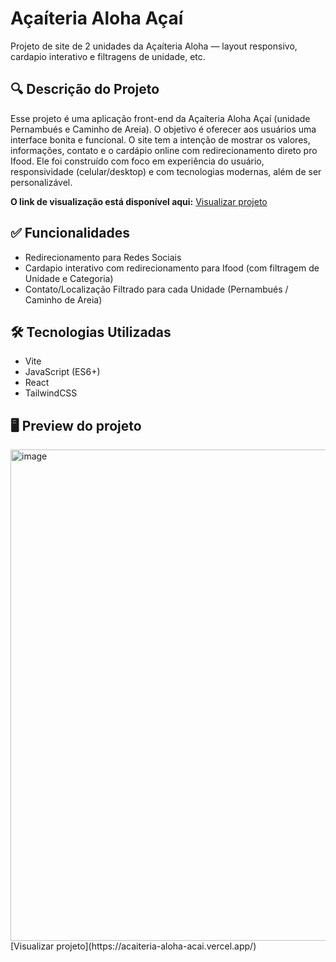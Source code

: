 # Açaíteria Aloha Açaí

Projeto de site de 2 unidades da Açaíteria Aloha — layout responsivo, cardapio interativo e filtragens de unidade, etc.

## 🔍 Descrição do Projeto

Esse projeto é uma aplicação front-end da Açaíteria Aloha Açaí (unidade Pernambués e Caminho de Areia). O objetivo é oferecer aos usuários uma interface bonita e funcional. O site tem a intenção de mostrar os valores, informações, contato e o cardápio online com redirecionamento direto pro Ifood. Ele foi construído com foco em experiência do usuário, responsividade (celular/desktop) e com tecnologias modernas, além de ser personalizável.

**O link de visualização está disponível aqui:** [Visualizar projeto](https://acaiteria-aloha-acai.vercel.app/)

## ✅ Funcionalidades
* Redirecionamento para Redes Sociais
* Cardapio interativo com redirecionamento para Ifood (com filtragem de Unidade e Categoria)
* Contato/Localização Filtrado para cada Unidade (Pernambués / Caminho de Areia)

## 🛠 Tecnologias Utilizadas
* Vite 
* JavaScript (ES6+)
* React
* TailwindCSS

## 🖥 Preview do projeto
<img width="1423" height="786" alt="image" src="https://github.com/user-attachments/assets/270f5aaf-1022-40c7-bfd3-c1243bce1e48" />
[Visualizar projeto](https://acaiteria-aloha-acai.vercel.app/)




